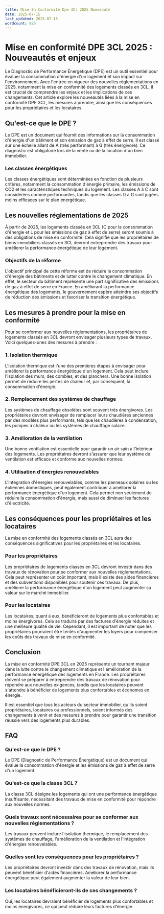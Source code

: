 ```yaml
---
title: Mise En Conformité Dpe 3Cl 2025 Nouveauté
date: 2025-07-15
last_updated: 2025-07-15
wordcount: 925
---
```


# Mise en conformité DPE 3CL 2025 : Nouveautés et enjeux

Le Diagnostic de Performance Énergétique (DPE) est un outil essentiel pour évaluer la consommation d'énergie d'un logement et son impact sur l'environnement. Avec l'entrée en vigueur des nouvelles réglementations en 2025, notamment la mise en conformité des logements classés en 3CL, il est crucial de comprendre les enjeux et les implications de ces changements. Cet article explore les nouveautés liées à la mise en conformité DPE 3CL, les mesures à prendre, ainsi que les conséquences pour les propriétaires et les locataires.

## Qu'est-ce que le DPE ?

Le DPE est un document qui fournit des informations sur la consommation d'énergie d'un bâtiment et son émission de gaz à effet de serre. Il est classé sur une échelle allant de A (très performant) à G (très énergivore). Ce diagnostic est obligatoire lors de la vente ou de la location d'un bien immobilier. 

### Les classes énergétiques

Les classes énergétiques sont déterminées en fonction de plusieurs critères, notamment la consommation d'énergie primaire, les émissions de CO2 et les caractéristiques techniques du logement. Les classes A à C sont considérées comme performantes, tandis que les classes D à G sont jugées moins efficaces sur le plan énergétique.

## Les nouvelles réglementations de 2025

À partir de 2025, les logements classés en 3CL (C pour la consommation d'énergie et L pour les émissions de gaz à effet de serre) seront soumis à des obligations de mise en conformité. Cela signifie que les propriétaires de biens immobiliers classés en 3CL devront entreprendre des travaux pour améliorer la performance énergétique de leur logement.

### Objectifs de la réforme

L'objectif principal de cette réforme est de réduire la consommation d'énergie des bâtiments et de lutter contre le changement climatique. En effet, le secteur du bâtiment représente une part significative des émissions de gaz à effet de serre en France. En améliorant la performance énergétique des logements, le gouvernement espère atteindre ses objectifs de réduction des émissions et favoriser la transition énergétique.

## Les mesures à prendre pour la mise en conformité

Pour se conformer aux nouvelles réglementations, les propriétaires de logements classés en 3CL devront envisager plusieurs types de travaux. Voici quelques-unes des mesures à prendre :

### 1. Isolation thermique

L'isolation thermique est l'une des premières étapes à envisager pour améliorer la performance énergétique d'un logement. Cela peut inclure l'isolation des murs, des combles, et des planchers. Une bonne isolation permet de réduire les pertes de chaleur et, par conséquent, la consommation d'énergie.

### 2. Remplacement des systèmes de chauffage

Les systèmes de chauffage obsolètes sont souvent très énergivores. Les propriétaires devront envisager de remplacer leurs chaudières anciennes par des modèles plus performants, tels que les chaudières à condensation, les pompes à chaleur ou les systèmes de chauffage solaire.

### 3. Amélioration de la ventilation

Une bonne ventilation est essentielle pour garantir un air sain à l'intérieur des logements. Les propriétaires devront s'assurer que leur système de ventilation est efficace et conforme aux nouvelles normes.

### 4. Utilisation d'énergies renouvelables

L'intégration d'énergies renouvelables, comme les panneaux solaires ou les éoliennes domestiques, peut également contribuer à améliorer la performance énergétique d'un logement. Cela permet non seulement de réduire la consommation d'énergie, mais aussi de diminuer les factures d'électricité.

## Les conséquences pour les propriétaires et les locataires

La mise en conformité des logements classés en 3CL aura des conséquences significatives pour les propriétaires et les locataires.

### Pour les propriétaires

Les propriétaires de logements classés en 3CL devront investir dans des travaux de rénovation pour se conformer aux nouvelles réglementations. Cela peut représenter un coût important, mais il existe des aides financières et des subventions disponibles pour soutenir ces travaux. De plus, améliorer la performance énergétique d'un logement peut augmenter sa valeur sur le marché immobilier.

### Pour les locataires

Les locataires, quant à eux, bénéficieront de logements plus confortables et moins énergivores. Cela se traduira par des factures d'énergie réduites et une meilleure qualité de vie. Cependant, il est important de noter que les propriétaires pourraient être tentés d'augmenter les loyers pour compenser les coûts des travaux de mise en conformité.

## Conclusion

La mise en conformité DPE 3CL en 2025 représente un tournant majeur dans la lutte contre le changement climatique et l'amélioration de la performance énergétique des logements en France. Les propriétaires doivent se préparer à entreprendre des travaux de rénovation pour répondre aux nouvelles exigences, tandis que les locataires peuvent s'attendre à bénéficier de logements plus confortables et économes en énergie. 

Il est essentiel que tous les acteurs du secteur immobilier, qu'ils soient propriétaires, locataires ou professionnels, soient informés des changements à venir et des mesures à prendre pour garantir une transition réussie vers des logements plus durables.

## FAQ

### Qu'est-ce que le DPE ?

Le DPE (Diagnostic de Performance Énergétique) est un document qui évalue la consommation d'énergie et les émissions de gaz à effet de serre d'un logement.

### Qu'est-ce que la classe 3CL ?

La classe 3CL désigne les logements qui ont une performance énergétique insuffisante, nécessitant des travaux de mise en conformité pour répondre aux nouvelles normes.

### Quels travaux sont nécessaires pour se conformer aux nouvelles réglementations ?

Les travaux peuvent inclure l'isolation thermique, le remplacement des systèmes de chauffage, l'amélioration de la ventilation et l'intégration d'énergies renouvelables.

### Quelles sont les conséquences pour les propriétaires ?

Les propriétaires devront investir dans des travaux de rénovation, mais ils peuvent bénéficier d'aides financières. Améliorer la performance énergétique peut également augmenter la valeur de leur bien.

### Les locataires bénéficieront-ils de ces changements ?

Oui, les locataires devraient bénéficier de logements plus confortables et moins énergivores, ce qui peut réduire leurs factures d'énergie.
